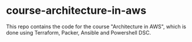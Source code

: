 # course-architecture-in-aws
This repo contains the code for the course "Architecture in AWS", which is done using Terraform, Packer, Ansible and Powershell DSC.
